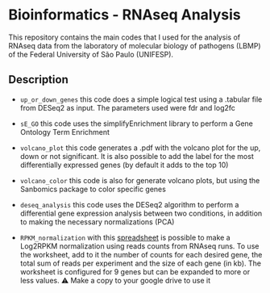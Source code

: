 # Bioinformatics - RNAseq Analysis

This repository contains the main codes that I used for the analysis of RNAseq data from the laboratory of molecular biology of pathogens (LBMP) of the Federal University of São Paulo (UNIFESP).

## Description

* `up_or_down_genes` this code does a simple logical test using a .tabular file from DESeq2 as input. The parameters used were fdr and log2fc

* `sE_GO` this code uses the simplifyEnrichment library to perform a Gene Ontology Term Enrichment

* `volcano_plot` this code generates a .pdf with the volcano plot for the up, down or not significant. It is also possible to add the label for the most differentially expressed genes (by default it adds to the top 10)

* `volcano_color` this code is also for generate volcano plots, but using the Sanbomics package to color specific genes

* `deseq_analysis` this code uses the DESeq2 algorithm to perform a differential gene expression analysis between two conditions, in addition to making the necessary normalizations (PCA)

* `RPKM_normalization` with this [spreadsheet](https://docs.google.com/spreadsheets/d/1Hcq98c6PZ5QeFtVHtRMj6VApoqYxXAnoNvw4ijTEke8/edit?usp=sharing) is possible to make a Log2RPKM normalization using reads counts from RNAseq runs. To use the worksheet, add to it the number of counts for each desired gene, the total sum of reads per experiment and the size of each gene (in kb). The worksheet is configured for 9 genes but can be expanded to more or less values. ⚠️ Make a copy to your google drive to use it

